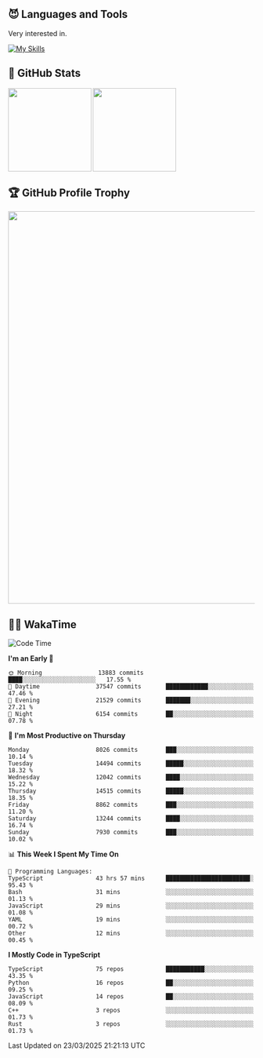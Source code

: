 <!-- # Hi there <img width="35" src="https://user-images.githubusercontent.com/50891407/148686885-0fefeb76-4cf6-473a-9e3e-889ce5513450.gif" /> I'm Yuta Ohira -->

<!-- ![alesion30](https://github.com/Alesion30/Alesion30/assets/50891407/5814fd76-9743-4cf8-89ff-b2be2fd49fb6) -->


<!--
[![Likes](https://badgen.org/img/zenn/alesion/likes?style=for-the-badge)](https://zenn.dev/alesion)
[![Followers](https://badgen.org/img/zenn/alesion/followers?style=for-the-badge)](https://zenn.dev/alesion)
[![Articles](https://badgen.org/img/zenn/alesion/articles?style=for-the-badge)](https://zenn.dev/alesion)
[![Books](https://badgen.org/img/zenn/alesion/books?style=for-the-badge)](https://zenn.dev/alesion?tab=books)
[![Scraps](https://badgen.org/img/zenn/alesion/scraps?style=for-the-badge)](https://zenn.dev/alesion?tab=scraps)

[![Contributions](https://badgen.org/img/qiita/alesion30/contributions?style=for-the-badge)](https://qiita.com/alesion30)
[![Followers](https://badgen.org/img/qiita/alesion30/followers?style=for-the-badge)](https://qiita.com/alesion30)
[![Articles](https://badgen.org/img/qiita/alesion30/articles?style=for-the-badge)](https://qiita.com/alesion30)
-->

<!-- <p align="left"> -->
  <!-- GitHub -->
<!--   <a href="https://github.com/alesion30/alesion30/">
    <img src="https://komarev.com/ghpvc/?username=alesion30" alt="alesion30" />
  </a>
  <a href="https://github.com/alesion30">
    <img height="20" src="https://img.shields.io/github/followers/alesion30?label=follow&logo=github&style=flat" />
  </a> -->
  <!-- Zenn -->
<!--   <a href="https://zenn.dev/alesion">
    <img src="https://zenn.badge.nikaera.com/s/alesion/likes?style=flat" alt="alesion likes" />
  </a>
  <a href="https://zenn.dev/alesion/articles">
    <img src="https://zenn.badge.nikaera.com/s/alesion/articles?style=flat" alt="alesion articles" />
  </a>
  <a href="https://zenn.dev/alesion/followers">
    <img src="https://zenn.badge.nikaera.com/s/alesion/followers?style=flat" alt="alesion followers" />
  </a>
  <a href="https://zenn.dev/alesion/books">
    <img src="https://zenn.badge.nikaera.com/s/alesion/books?style=flat" alt="alesion books" />
  </a>
  <a href="https://zenn.dev/alesion/scraps">
    <img src="https://zenn.badge.nikaera.com/s/alesion/scraps?style=flat" alt="alesion scraps" />
  </a> -->
  <!-- qiita -->
<!--   <a href="http://qiita.com/Alesion30">
    <img height="20" src="https://qiita-badge.apiapi.app/s/Alesion30/posts.svg" />
  </a>
    <img height="20" src="https://qiita-badge.apiapi.app/s/Alesion30/contributions.svg" />
  </a> -->
<!-- </p> -->

## 😈 Languages and Tools

Very interested in.

[![My Skills](https://skillicons.dev/icons?i=react,nextjs,typescript,flutter,firebase)](https://skillicons.dev)

<!-- I can handle a few others. -->

<!-- [![My Skills](https://skillicons.dev/icons?i=javascript,vue,nuxt,redux,electron,express,nodejs,deno,dart,python,flask,php,laravel,wordpress,go,rust,html,css,sass,tailwind,bootstrap,webpack,supabase,aws,dynamodb,mysql,figma,xd,vscode,latex)](https://skillicons.dev) -->

## 💎 GitHub Stats

<div>
  <img height="170" align="left" src="https://github-readme-stats.vercel.app/api?username=Alesion30&count_private=true&show_icons=true&title_color=81A1C1&text_color=ECEFF4&bg_color=2E3440&icon_color=D8DEE9&border_radius=10" />
  <img height="170" src="https://github-readme-stats.vercel.app/api/top-langs/?username=Alesion30&langs_count=8&layout=compact&title_color=81A1C1&text_color=ECEFF4&bg_color=2E3440&icon_color=D8DEE9&border_radius=10" />
</div>


## 🏆 GitHub Profile Trophy

<img width="800" src="https://github-profile-trophy.vercel.app/?username=Alesion30&theme=nord&no-frame=true"/>


## 🧑‍💻 WakaTime

<!--START_SECTION:waka-->
![Code Time](http://img.shields.io/badge/Code%20Time-4%2C276%20hrs%2038%20mins-blue)

**I'm an Early 🐤** 

```text
🌞 Morning                13883 commits       ████░░░░░░░░░░░░░░░░░░░░░   17.55 % 
🌆 Daytime                37547 commits       ████████████░░░░░░░░░░░░░   47.46 % 
🌃 Evening                21529 commits       ███████░░░░░░░░░░░░░░░░░░   27.21 % 
🌙 Night                  6154 commits        ██░░░░░░░░░░░░░░░░░░░░░░░   07.78 % 
```
📅 **I'm Most Productive on Thursday** 

```text
Monday                   8026 commits        ███░░░░░░░░░░░░░░░░░░░░░░   10.14 % 
Tuesday                  14494 commits       █████░░░░░░░░░░░░░░░░░░░░   18.32 % 
Wednesday                12042 commits       ████░░░░░░░░░░░░░░░░░░░░░   15.22 % 
Thursday                 14515 commits       █████░░░░░░░░░░░░░░░░░░░░   18.35 % 
Friday                   8862 commits        ███░░░░░░░░░░░░░░░░░░░░░░   11.20 % 
Saturday                 13244 commits       ████░░░░░░░░░░░░░░░░░░░░░   16.74 % 
Sunday                   7930 commits        ███░░░░░░░░░░░░░░░░░░░░░░   10.02 % 
```


📊 **This Week I Spent My Time On** 

```text
💬 Programming Languages: 
TypeScript               43 hrs 57 mins      ████████████████████████░   95.43 % 
Bash                     31 mins             ░░░░░░░░░░░░░░░░░░░░░░░░░   01.13 % 
JavaScript               29 mins             ░░░░░░░░░░░░░░░░░░░░░░░░░   01.08 % 
YAML                     19 mins             ░░░░░░░░░░░░░░░░░░░░░░░░░   00.72 % 
Other                    12 mins             ░░░░░░░░░░░░░░░░░░░░░░░░░   00.45 % 
```

**I Mostly Code in TypeScript** 

```text
TypeScript               75 repos            ███████████░░░░░░░░░░░░░░   43.35 % 
Python                   16 repos            ██░░░░░░░░░░░░░░░░░░░░░░░   09.25 % 
JavaScript               14 repos            ██░░░░░░░░░░░░░░░░░░░░░░░   08.09 % 
C++                      3 repos             ░░░░░░░░░░░░░░░░░░░░░░░░░   01.73 % 
Rust                     3 repos             ░░░░░░░░░░░░░░░░░░░░░░░░░   01.73 % 
```




 Last Updated on 23/03/2025 21:21:13 UTC
<!--END_SECTION:waka-->
